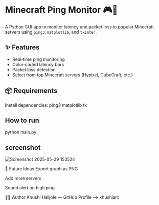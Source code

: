 # Minecraft Ping Monitor 🎮📶

A Python GUI app to monitor latency and packet loss to popular Minecraft servers using `ping3`, `matplotlib`, and `tkinter`.

## ✨ Features

- Real-time ping monitoring
- Color-coded latency bars
- Packet loss detection
- Select from top Minecraft servers (Hypixel, CubeCraft, etc.)

## 📦 Requirements

Install dependencies:
ping3
matplotlib
tk

## How to run
python main.py

## screenshot
![Screenshot 2025-05-29 153524](https://github.com/user-attachments/assets/ac70ce10-7f2b-410e-8326-ec4b8bb7f770)

🔧 Future Ideas
Export graph as PNG

Add more servers

Sound alert on high ping

🧑‍💻 Author
Khushi Halijole — GitHub Profile --> khushiarc


